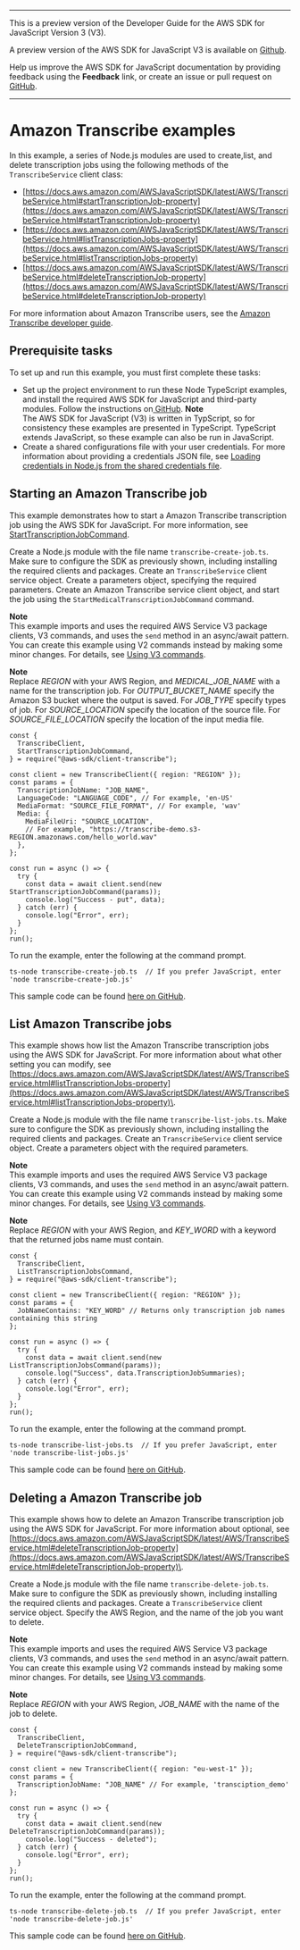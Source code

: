--------

This is a preview version of the Developer Guide for the AWS SDK for JavaScript Version 3 \(V3\)\.

A preview version of the AWS SDK for JavaScript V3 is available on [Github](https://github.com/aws/aws-sdk-js-v3)\.

Help us improve the AWS SDK for JavaScript documentation by providing feedback using the **Feedback** link, or create an issue or pull request on [GitHub](https://github.com/awsdocs/aws-sdk-for-javascript-v3)\.

--------

# Amazon Transcribe examples<a name="transcribe-examples-section"></a>

In this example, a series of Node\.js modules are used to create,list, and delete transcription jobs using the following methods of the `TranscribeService` client class:
+ [https://docs.aws.amazon.com/AWSJavaScriptSDK/latest/AWS/TranscribeService.html#startTranscriptionJob-property](https://docs.aws.amazon.com/AWSJavaScriptSDK/latest/AWS/TranscribeService.html#startTranscriptionJob-property)
+ [https://docs.aws.amazon.com/AWSJavaScriptSDK/latest/AWS/TranscribeService.html#listTranscriptionJobs-property](https://docs.aws.amazon.com/AWSJavaScriptSDK/latest/AWS/TranscribeService.html#listTranscriptionJobs-property)
+ [https://docs.aws.amazon.com/AWSJavaScriptSDK/latest/AWS/TranscribeService.html#deleteTranscriptionJob-property](https://docs.aws.amazon.com/AWSJavaScriptSDK/latest/AWS/TranscribeService.html#deleteTranscriptionJob-property)

For more information about Amazon Transcribe users, see the [Amazon Transcribe developer guide](https://docs.aws.amazon.com//transcribe/latest/dg/what-is-transcribe.html)\.

## Prerequisite tasks<a name="transcribe-example-transcription-jobs"></a>

To set up and run this example, you must first complete these tasks:
+ Set up the project environment to run these Node TypeScript examples, and install the required AWS SDK for JavaScript and third\-party modules\. Follow the instructions on[ GitHub](https://github.com/awsdocs/aws-doc-sdk-examples/tree/master/javascriptv3/example_code/transcribe/README.md)\.
**Note**  
The AWS SDK for JavaScript \(V3\) is written in TypScript, so for consistency these examples are presented in TypeScript\. TypeScript extends JavaScript, so these example can also be run in JavaScript\.
+ Create a shared configurations file with your user credentials\. For more information about providing a credentials JSON file, see [Loading credentials in Node\.js from the shared credentials file](loading-node-credentials-shared.md)\.

## Starting an Amazon Transcribe job<a name="transcribe-start-transcription"></a>

This example demonstrates how to start a Amazon Transcribe transcription job using the AWS SDK for JavaScript\. For more information, see [StartTranscriptionJobCommand](https://docs.aws.amazon.com/AWSJavaScriptSDK/latest/AWS/TranscribeService.html#startTranscriptionJob-property)\.

Create a Node\.js module with the file name `transcribe-create-job.ts`\. Make sure to configure the SDK as previously shown, including installing the required clients and packages\. Create an `TranscribeService` client service object\. Create a parameters object, specifying the required parameters\. Create an Amazon Transcribe service client object, and start the job using the `StartMedicalTranscriptionJobCommand` command\.

**Note**  
This example imports and uses the required AWS Service V3 package clients, V3 commands, and uses the `send` method in an async/await pattern\. You can create this example using V2 commands instead by making some minor changes\. For details, see [Using V3 commands](welcome.md#using_v3_commands)\.

**Note**  
Replace *REGION* with your AWS Region, and *MEDICAL\_JOB\_NAME* with a name for the transcription job\. For *OUTPUT\_BUCKET\_NAME* specify the Amazon S3 bucket where the output is saved\. For *JOB\_TYPE* specify types of job\. For *SOURCE\_LOCATION* specify the location of the source file\. For *SOURCE\_FILE\_LOCATION* specify the location of the input media file\.

```
const {
  TranscribeClient,
  StartTranscriptionJobCommand,
} = require("@aws-sdk/client-transcribe");

const client = new TranscribeClient({ region: "REGION" });
const params = {
  TranscriptionJobName: "JOB_NAME",
  LanguageCode: "LANGUAGE_CODE", // For example, 'en-US'
  MediaFormat: "SOURCE_FILE_FORMAT", // For example, 'wav'
  Media: {
    MediaFileUri: "SOURCE_LOCATION",
    // For example, "https://transcribe-demo.s3-REGION.amazonaws.com/hello_world.wav"
  },
};

const run = async () => {
  try {
    const data = await client.send(new StartTranscriptionJobCommand(params));
    console.log("Success - put", data);
  } catch (err) {
    console.log("Error", err);
  }
};
run();
```

To run the example, enter the following at the command prompt\.

```
ts-node transcribe-create-job.ts  // If you prefer JavaScript, enter 'node transcribe-create-job.js'
```

This sample code can be found [here on GitHub](https://github.com/awsdocs/aws-doc-sdk-examples/blob/master/javascriptv3/example_code/transcribe/src/transcribe_create_job.ts)\.

## List Amazon Transcribe jobs<a name="transcribe-list-jobs"></a>

This example shows how list the Amazon Transcribe transcription jobs using the AWS SDK for JavaScript\. For more information about what other setting you can modify, see [https://docs.aws.amazon.com/AWSJavaScriptSDK/latest/AWS/TranscribeService.html#listTranscriptionJobs-property](https://docs.aws.amazon.com/AWSJavaScriptSDK/latest/AWS/TranscribeService.html#listTranscriptionJobs-property)\.

Create a Node\.js module with the file name `transcribe-list-jobs.ts`\. Make sure to configure the SDK as previously shown, including installing the required clients and packages\. Create an `TranscribeService` client service object\. Create a parameters object with the required parameters\.

**Note**  
This example imports and uses the required AWS Service V3 package clients, V3 commands, and uses the `send` method in an async/await pattern\. You can create this example using V2 commands instead by making some minor changes\. For details, see [Using V3 commands](welcome.md#using_v3_commands)\.

**Note**  
Replace *REGION* with your AWS Region, and *KEY\_WORD* with a keyword that the returned jobs name must contain\.

```
const {
  TranscribeClient,
  ListTranscriptionJobsCommand,
} = require("@aws-sdk/client-transcribe");

const client = new TranscribeClient({ region: "REGION" });
const params = {
  JobNameContains: "KEY_WORD" // Returns only transcription job names containing this string
};

const run = async () => {
  try {
    const data = await client.send(new ListTranscriptionJobsCommand(params));
    console.log("Success", data.TranscriptionJobSummaries);
  } catch (err) {
    console.log("Error", err);
  }
};
run();
```

To run the example, enter the following at the command prompt\.

```
ts-node transcribe-list-jobs.ts  // If you prefer JavaScript, enter 'node transcribe-list-jobs.js'
```

This sample code can be found [here on GitHub](https://github.com/awsdocs/aws-doc-sdk-examples/blob/master/javascriptv3/example_code/transcribe/src/transcribe_list_jobs.ts)\.

## Deleting a Amazon Transcribe job<a name="transcribe-delete-job"></a>

This example shows how to delete an Amazon Transcribe transcription job using the AWS SDK for JavaScript\. For more information about optional, see [https://docs.aws.amazon.com/AWSJavaScriptSDK/latest/AWS/TranscribeService.html#deleteTranscriptionJob-property](https://docs.aws.amazon.com/AWSJavaScriptSDK/latest/AWS/TranscribeService.html#deleteTranscriptionJob-property)\.

Create a Node\.js module with the file name `transcribe-delete-job.ts`\. Make sure to configure the SDK as previously shown, including installing the required clients and packages\. Create a `TranscribeService` client service object\. Specify the AWS Region, and the name of the job you want to delete\.

**Note**  
This example imports and uses the required AWS Service V3 package clients, V3 commands, and uses the `send` method in an async/await pattern\. You can create this example using V2 commands instead by making some minor changes\. For details, see [Using V3 commands](welcome.md#using_v3_commands)\.

**Note**  
Replace *REGION* with your AWS Region, *JOB\_NAME* with the name of the job to delete\. 

```
const {
  TranscribeClient,
  DeleteTranscriptionJobCommand,
} = require("@aws-sdk/client-transcribe");

const client = new TranscribeClient({ region: "eu-west-1" });
const params = {
  TranscriptionJobName: "JOB_NAME" // For example, 'transciption_demo'
};

const run = async () => {
  try {
    const data = await client.send(new DeleteTranscriptionJobCommand(params));
    console.log("Success - deleted");
  } catch (err) {
    console.log("Error", err);
  }
};
run();
```

To run the example, enter the following at the command prompt\.

```
ts-node transcribe-delete-job.ts  // If you prefer JavaScript, enter 'node transcribe-delete-job.js'
```

This sample code can be found [here on GitHub](https://github.com/awsdocs/aws-doc-sdk-examples/blob/master/javascriptv3/example_code/transcribe/src/transcribe_delete_job.ts)\.